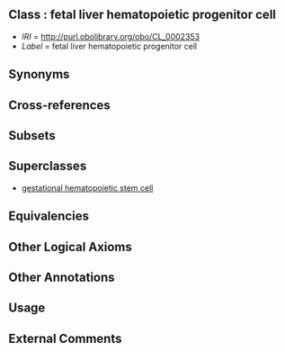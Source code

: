 
## Class : fetal liver hematopoietic progenitor cell

 * *IRI* = http://purl.obolibrary.org/obo/CL_0002353
 * *Label* = fetal liver hematopoietic progenitor cell

## Synonyms


## Cross-references


## Subsets


## Superclasses

 * [gestational hematopoietic stem cell](../../CL/52/CL_0002352.md)

## Equivalencies


## Other Logical Axioms


## Other Annotations


## Usage


## External Comments

